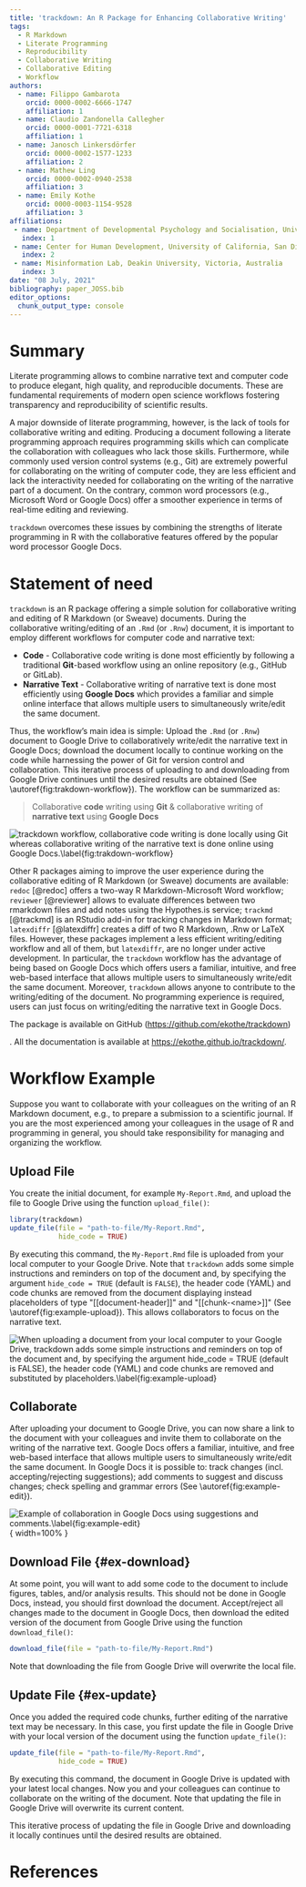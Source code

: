 ```yaml
---
title: 'trackdown: An R Package for Enhancing Collaborative Writing'
tags:
  - R Markdown
  - Literate Programming
  - Reproducibility
  - Collaborative Writing
  - Collaborative Editing
  - Workflow
authors:
  - name: Filippo Gambarota
    orcid: 0000-0002-6666-1747
    affiliation: 1
  - name: Claudio Zandonella Callegher
    orcid: 0000-0001-7721-6318
    affiliation: 1
  - name: Janosch Linkersdörfer
    orcid: 0000-0002-1577-1233
    affiliation: 2
  - name: Mathew Ling
    orcid: 0000-0002-0940-2538
    affiliation: 3
  - name: Emily Kothe
    orcid: 0000-0003-1154-9528
    affiliation: 3
affiliations:
 - name: Department of Developmental Psychology and Socialisation, University of Padova, Padova, Italy
   index: 1
 - name: Center for Human Development, University of California, San Diego, USA
   index: 2
 - name: Misinformation Lab, Deakin University, Victoria, Australia
   index: 3
date: "08 July, 2021"
bibliography: paper_JOSS.bib
editor_options: 
  chunk_output_type: console
---
```




# Summary

Literate programming allows to combine narrative text and computer code to produce elegant, high quality, and reproducible documents. These are fundamental requirements of modern open science workflows fostering transparency and reproducibility of scientific results. 

A major downside of literate programming, however, is the lack of tools for collaborative writing and editing. Producing a document following a literate programming approach requires programming skills which can complicate the collaboration with colleagues who lack those skills. Furthermore, while commonly used version control systems (e.g., Git) are extremely powerful for collaborating on the writing of computer code, they are less efficient and lack the interactivity needed for collaborating on the writing of the narrative part of a document. On the contrary, common word processors (e.g., Microsoft Word or Google Docs) offer a smoother experience in terms of real-time editing and reviewing. 

`trackdown` overcomes these issues by combining the strengths of literate programming in R with the collaborative features offered by the popular word processor Google Docs.

# Statement of need 

`trackdown` is an R package offering a simple solution for collaborative writing and editing of R Markdown (or Sweave) documents. During the collaborative writing/editing of an `.Rmd` (or `.Rnw`) document, it is important to employ different workflows for computer code and narrative text:

- **Code** - Collaborative code writing is done most efficiently by following a traditional **Git**-based workflow using an online repository (e.g., GitHub or GitLab).
- **Narrative Text** - Collaborative writing of narrative text is done most efficiently using **Google Docs** which provides a familiar and simple online interface that allows multiple users to simultaneously write/edit the same document.

Thus, the workflow’s main idea is simple: Upload the `.Rmd` (or `.Rnw`) document to Google Drive to collaboratively write/edit the narrative text in Google Docs; download the document locally to continue working on the code while harnessing the power of Git for version control and collaboration. This iterative process of uploading to and downloading from Google Drive continues until the desired results are obtained (See \autoref{fig:trakdown-workflow}). The workflow can be summarized as:

> Collaborative **code** writing using **Git** & collaborative writing of **narrative text** using **Google Docs**  

![trackdown workflow, collaborative code writing is done locally using Git whereas collaborative writing of the narrative text is done online using Google Docs.\label{fig:trakdown-workflow}](trackdown-workflow.png)

Other R packages aiming to improve the user experience during the collaborative editing of R Markdown (or Sweave) documents are available: `redoc` [@redoc] offers a two-way R Markdown-Microsoft Word workflow; `reviewer` [@reviewer] allows to evaluate differences between two rmarkdown files and add notes using the Hypothes.is service; `trackmd` [@trackmd] is an RStudio add-in for tracking changes in Markdown format; `latexdiffr` [@latexdiffr] creates a diff of two R Markdown, .Rnw or LaTeX files. However, these packages implement a less efficient writing/editing workflow and all of them, but `latexdiffr`, are no longer under active development. In particular, the `trackdown` workflow has the advantage of being based on Google Docs which offers users a familiar, intuitive, and free web-based interface that allows multiple users to simultaneously write/edit the same document. Moreover, `trackdown` allows anyone to contribute to the writing/editing of the document. No programming experience is required, users can just focus on writing/editing the narrative text in Google Docs.

The package is available on GitHub (https://github.com/ekothe/trackdown) 
<!-- and CRAN (https://CRAN.R-project.org/package=trackdown) -->
. All the documentation is available at https://ekothe.github.io/trackdown/.

# Workflow Example

Suppose you want to collaborate with your colleagues on the writing of an R Markdown document, e.g., to prepare a submission to a scientific journal. If you are the most experienced among your colleagues in the usage of R and programming in general, you should take responsibility for managing and organizing the workflow.

## Upload File

You create the initial document, for example `My-Report.Rmd`, and upload the file to Google Drive using the function `upload_file()`:


```r
library(trackdown)
update_file(file = "path-to-file/My-Report.Rmd", 
            hide_code = TRUE)
```

By executing this command, the `My-Report.Rmd` file is uploaded from your local computer to your Google Drive. Note that `trackdown` adds some simple instructions and reminders on top of the document and, by specifying the argument `hide_code = TRUE` (default is `FALSE`), the header code (YAML) and code chunks are removed from the document displaying instead placeholders of type "[[document-header]]" and "[[chunk-\<name\>]]" (See \autoref{fig:example-upload}). This allows collaborators to focus on the narrative text. 

![When uploading a document from your local computer to your Google Drive, `trackdown` adds some simple instructions and reminders on top of the document and, by specifying the argument `hide_code = TRUE` (default is `FALSE`), the header code (YAML) and code chunks are removed and substituted by placeholders.\label{fig:example-upload}](JOSS-fig.png)

## Collaborate

After uploading your document to Google Drive, you can now share a link to the document with your colleagues and invite them to collaborate on the writing of the narrative text. Google Docs offers a familiar, intuitive, and free web-based interface that allows multiple users to simultaneously write/edit the same document. In Google Docs it is possible to: track changes (incl. accepting/rejecting suggestions); add comments to suggest and discuss changes; check spelling and grammar errors (See \autoref{fig:example-edit}).

![Example of collaboration in Google Docs using suggestions and comments.\label{fig:example-edit}](Example-edit.png){ width=100% }

## Download File {#ex-download}

At some point, you will want to add some code to the document to include figures, tables, and/or analysis results. This should not be done in Google Docs, instead, you should first download the document. Accept/reject all changes made to the document in Google Docs, then download the edited version of the document from Google Drive using the function `download_file()`:


```r
download_file(file = "path-to-file/My-Report.Rmd")
```

Note that downloading the file from Google Drive will overwrite the local file. 

## Update File {#ex-update}

Once you added the required code chunks, further editing of the narrative text may be necessary. In this case, you first update the file in Google Drive with your local version of the document using the function `update_file()`:


```r
update_file(file = "path-to-file/My-Report.Rmd", 
            hide_code = TRUE)
```

By executing this command, the document in Google Drive is updated with your latest local changes. Now you and your colleagues can continue to collaborate on the writing of the document. Note that updating the file in Google Drive will overwrite its current content.

This iterative process of updating the file in Google Drive and downloading it locally continues until the desired results are obtained.

# References
